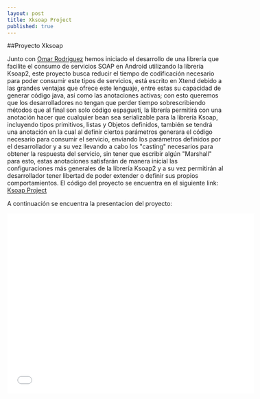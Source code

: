 ```yaml
---
layout: post
title: Xksoap Project
published: true
---
```


##Proyecto Xksoap 

Junto con [Omar Rodriguez](http://omcaroco.github.io/) hemos iniciado el desarrollo de una librería que facilite el consumo de servicios SOAP en Android utilizando la librería Ksoap2, este proyecto busca reducir el tiempo de codificación necesario para poder consumir este tipos de servicios, está escrito en Xtend debido a las grandes ventajas que ofrece este lenguaje, entre estas su capacidad de generar código java, así como las anotaciones activas; con esto queremos que los desarrolladores no tengan que perder tiempo sobrescribiendo métodos que al final son solo código espagueti, la librería permitirá con una anotación hacer que cualquier bean sea serializable para la librería Ksoap, incluyendo tipos primitivos, listas y Objetos definidos, también se tendrá una anotación en la cual al definir ciertos parámetros generara el código necesario para consumir el servicio, enviando los parámetros definidos por el desarrollador y a su vez llevando a cabo los "casting" necesarios para obtener la respuesta del servicio, sin tener que escribir algún "Marshall" para esto, estas anotaciones satisfarán de manera inicial las configuraciones más generales de la librería Ksoap2 y a su vez permitirán al desarrollador tener libertad  de poder extender o definir sus propios comportamientos. El código del proyecto se encuentra en el siguiente link:
[Ksoap Project](https://github.com/ricardorlg/Xksoap)

A continuación se encuentra la presentacion del proyecto:

<iframe src="//slides.com/omarcamilorodriguezcortes/xdrual/embed" width="576" height="420" scrolling="no" frameborder="0" webkitallowfullscreen mozallowfullscreen allowfullscreen></iframe>